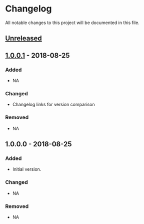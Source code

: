 # Changelog
All notable changes to this project will be documented in this file.

## [Unreleased]

## [1.0.0.1] - 2018-08-25
### Added
- NA
### Changed
- Changelog links for version comparison
### Removed
- NA

## 1.0.0.0 - 2018-08-25
### Added
- Initial version.
### Changed
- NA
### Removed
- NA

[Unreleased]: https://github.com/andersonkmi/kaggle-tmdb-movie-dataset-spark/compare/v1.0.0.0...HEAD
[1.0.0.1]: https://github.com/andersonkmi/kaggle-tmdb-movie-dataset-spark/compare/v1.0.0.0...v1.0.0.1